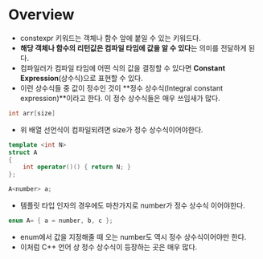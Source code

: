 # Overview
- constexpr 키워드는 객체나 함수 앞에 붙일 수 있는 키워드다.
- **해당 객체나 함수의 리턴값은 컴파일 타임에 값을 알 수 있다**는 의미를 전달하게 된다.
- 컴파일러가 컴파일 타임에 어떤 식의 값을 결정할 수 있다면 **Constant Expression**(상수식)으로 표현할 수 있다.
- 이런 상수식들 중 값이 정수인 것이 **정수 상수식(Integral constant expression)**이라고 한다. 이 정수 상수식들은 매우 쓰임새가 많다.

```cpp
int arr[size]
```
- 위 배열 선언식이 컴파일되려면 size가 정수 상수식이어야한다.

```cpp
template <int N>
struct A
{
    int operator()() { return N; }
};

A<number> a;
```
- 템플릿 타입 인자의 경우에도 마찬가지로 number가 정수 상수식 이어야한다.

```cpp
enum A= { a = number, b, c };
```
- enum에서 값을 지정해줄 때 오는 number도 역시 정수 상수식이어야만 한다.
- 이처럼 C++ 언어 상 정수 상수식이 등장하는 곳은 매우 많다.